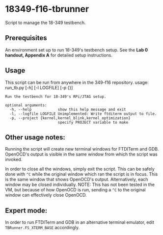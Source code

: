 18349-f16-tbrunner
==================
Script to manage the 18-349 testbench.

Prerequisites
-------------
An environment set up to run 18-349's testbench setup. See the **Lab 0
    handout, Appendix A** for detailed setup instructions.

Usage
-----
This script can be run from anywhere in the 349-f16 repository.
    usage: run_tb.py [-h] [-l LOGFILE] [-p {}]

    Run the testbench for 18-349's RPi/JTAG setup.

    optional arguments:
      -h, --help            show this help message and exit
      -l, --logfile LOGFILE Unimplemented: Write ftditerm output to file.
      -p, --project {kernel,kernel_blink,kernel_optimization}
                            specify PROJECT variable to make

Other usage notes:
------------------
Running the script will create new terminal windows for FTDITerm and
    GDB. OpenOCD's output is visible in the same window from which the
    script was invoked.

In order to close all the windows, simply exit the script. This can be
    safely done with `^C` while the original window which ran the
    script is in focus. This is the same window that shows OpenOCD's
    output. Alternatively, each window may be closed individually.
NOTE: This has not been tested in the VM, but because of how
    OpenOCD is run, sending a `^C` to the original window can
    effectively close OpenOCD.

Expert mode:
------------
In order to run FTDITerm and GDB in an alternative terminal emulator,
    edit `TBRunner.FS_XTERM_BASE` accordingly.
